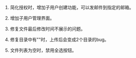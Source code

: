 
1. 简化授权时，增加子用户创建功能，可以发邮件到指定的邮箱。

2. 增加子用户管理界面。

3. 修复文件最后修改时间不展示的问题。

4. 修复目录中有"\"时，上传后会变成2个目录的bug。

5. 文件列表为空时，禁用全选按钮。

